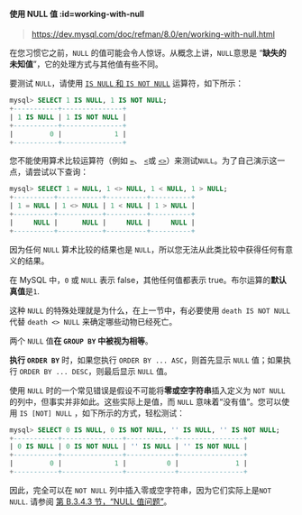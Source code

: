 #### 使用 NULL 值 :id=working-with-null

> https://dev.mysql.com/doc/refman/8.0/en/working-with-null.html

在您习惯它之前，`NULL` 的值可能会令人惊讶。从概念上讲，`NULL`意思是 “**缺失的未知值**”，它的处理方式与其他值有些不同。

要测试 `NULL`，请使用 [`IS NULL` 和 `IS NOT NULL`](https://dev.mysql.com/doc/refman/8.0/en/comparison-operators.html#operator_is-not-null) 运算符，如下所示：

```sql
mysql> SELECT 1 IS NULL, 1 IS NOT NULL;
+-----------+---------------+
| 1 IS NULL | 1 IS NOT NULL |
+-----------+---------------+
|         0 |             1 |
+-----------+---------------+
```

您不能使用算术比较运算符（例如 [`=`](https://dev.mysql.com/doc/refman/8.0/en/comparison-operators.html#operator_equal)、 [`<`](https://dev.mysql.com/doc/refman/8.0/en/comparison-operators.html#operator_less-than)或 [`<>`](https://dev.mysql.com/doc/refman/8.0/en/comparison-operators.html#operator_not-equal)）来测试`NULL`。为了自己演示这一点，请尝试以下查询：

```sql
mysql> SELECT 1 = NULL, 1 <> NULL, 1 < NULL, 1 > NULL;
+----------+-----------+----------+----------+
| 1 = NULL | 1 <> NULL | 1 < NULL | 1 > NULL |
+----------+-----------+----------+----------+
|     NULL |      NULL |     NULL |     NULL |
+----------+-----------+----------+----------+
```

因为任何 `NULL` 算术比较的结果也是 `NULL`，所以您无法从此类比较中获得任何有意义的结果。

在 MySQL 中，`0` 或 `NULL` 表示 false，其他任何值都表示 true。布尔运算的**默认真值**是`1`.

这种  `NULL` 的特殊处理就是为什么，在上一节中，有必要使用  `death IS NOT NULL` 代替 `death <> NULL` 来确定哪些动物已经死亡。

两个 `NULL` 值**在 `GROUP BY` 中被视为相等**。

**执行 `ORDER BY`** 时，如果您执行 `ORDER BY ... ASC`，则首先显示 `NULL` 值；如果执行 `ORDER BY ... DESC`，则最后显示 `NULL` 值。

使用 `NULL` 时的一个常见错误是假设不可能将**零或空字符串**插入定义为 `NOT NULL` 的列中，但事实并非如此。这些实际上是值，而 `NULL` 意味着“没有值”。您可以使用 `IS [NOT] NULL` ，如下所示的方式，轻松测试：

```sql
mysql> SELECT 0 IS NULL, 0 IS NOT NULL, '' IS NULL, '' IS NOT NULL;
+-----------+---------------+------------+----------------+
| 0 IS NULL | 0 IS NOT NULL | '' IS NULL | '' IS NOT NULL |
+-----------+---------------+------------+----------------+
|         0 |             1 |          0 |              1 |
+-----------+---------------+------------+----------------+
```

因此，完全可以在 `NOT NULL` 列中插入零或空字符串，因为它们实际上是`NOT NULL`. 请参阅 [第 B.3.4.3 节，“NULL 值问题”](https://dev.mysql.com/doc/refman/8.0/en/problems-with-null.html)。
